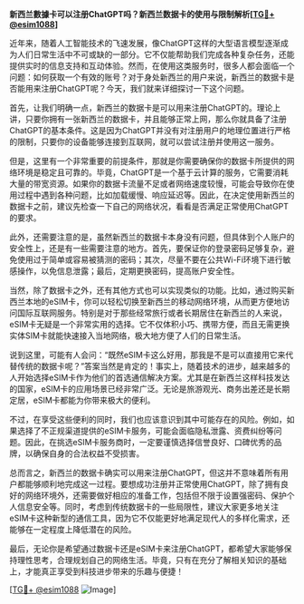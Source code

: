**新西兰數據卡可以注册ChatGPT吗？新西兰数据卡的使用与限制解析[[TG💪+ @esim1088](https://t.me/s/esim1088)]**

近年来，随着人工智能技术的飞速发展，像ChatGPT这样的大型语言模型逐渐成为人们日常生活中不可或缺的一部分。它不仅能帮助我们完成各种复杂任务，还能提供实时的信息支持和互动体验。然而，在使用这类服务时，很多人都会面临一个问题：如何获取一个有效的账号？对于身处新西兰的用户来说，新西兰的数据卡是否能用来注册ChatGPT呢？今天，我们就来详细探讨一下这个问题。

首先，让我们明确一点，新西兰的数据卡是可以用来注册ChatGPT的。理论上讲，只要你拥有一张新西兰的数据卡，并且能够正常上网，那么你就具备了注册ChatGPT的基本条件。这是因为ChatGPT并没有对注册用户的地理位置进行严格的限制，只要你的设备能够连接到互联网，就可以尝试注册并使用这一服务。

但是，这里有一个非常重要的前提条件，那就是你需要确保你的数据卡所提供的网络环境是稳定且可靠的。毕竟，ChatGPT是一个基于云计算的服务，它需要消耗大量的带宽资源。如果你的数据卡流量不足或者网络速度较慢，可能会导致你在使用过程中遇到各种问题，比如加载缓慢、响应延迟等。因此，在决定使用新西兰的数据卡之前，建议先检查一下自己的网络状况，看看是否满足正常使用ChatGPT的要求。

此外，还需要注意的是，虽然新西兰的数据卡本身没有问题，但具体到个人账户的安全性上，还是有一些需要注意的地方。首先，要保证你的登录密码足够复杂，避免使用过于简单或容易被猜测的密码；其次，尽量不要在公共Wi-Fi环境下进行敏感操作，以免信息泄露；最后，定期更换密码，提高账户安全性。

当然，除了数据卡之外，还有其他方式也可以实现类似的功能。比如，通过购买新西兰本地的eSIM卡，你可以轻松切换至新西兰的移动网络环境，从而更方便地访问国际互联网服务。特别是对于那些经常旅行或者长期居住在新西兰的人来说，eSIM卡无疑是一个非常实用的选择。它不仅体积小巧、携带方便，而且无需更换实体SIM卡就能快速接入当地网络，极大地方便了人们的日常生活。

说到这里，可能有人会问：“既然eSIM卡这么好用，那我是不是可以直接用它来代替传统的数据卡呢？”答案当然是肯定的！事实上，随着技术的进步，越来越多的人开始选择eSIM卡作为他们的首选通信解决方案。尤其是在新西兰这样科技发达的国家，eSIM卡的应用场景已经非常广泛。无论是旅游观光、商务出差还是长期定居，eSIM卡都能为你带来极大的便利。

不过，在享受这些便利的同时，我们也应该意识到其中可能存在的风险。例如，如果选择了不正规渠道提供的eSIM卡服务，可能会面临隐私泄露、资费纠纷等问题。因此，在挑选eSIM卡服务商时，一定要谨慎选择信誉良好、口碑优秀的品牌，以确保自身的合法权益不受损害。

总而言之，新西兰的数据卡确实可以用来注册ChatGPT，但这并不意味着所有用户都能够顺利地完成这一过程。要想成功注册并正常使用ChatGPT，除了拥有良好的网络环境外，还需要做好相应的准备工作，包括但不限于设置强密码、保护个人信息安全等。同时，考虑到传统数据卡的一些局限性，建议大家更多地关注eSIM卡这种新型的通信工具，因为它不仅能更好地满足现代人的多样化需求，还能够在一定程度上降低潜在的风险。

最后，无论你是希望通过数据卡还是eSIM卡来注册ChatGPT，都希望大家能够保持理性思考，合理规划自己的网络生活。毕竟，只有在充分了解相关知识的基础上，才能真正享受到科技进步带来的乐趣与便捷！

[[TG💪+ @esim1088](https://t.me/s/esim1088) ![Image](https://i.postimg.cc/4NQfJmqS/Snipaste-2025-05-13-00-14-12.png)]